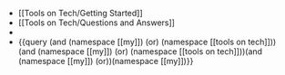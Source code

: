 - [[Tools on Tech/Getting Started]]
- [[Tools on Tech/Questions and Answers]]
-
- {{query (and (namespace [[my]]) (or) (namespace [[tools on tech]]))(and (namespace [[my]]) (or) (namespace [[tools on tech]]))(and (namespace [[my]]) (or))(namespace [[my]])}}